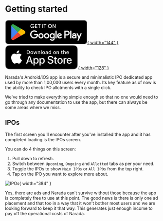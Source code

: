 # Getting started

[![Google Play](../assets/badges/google-play.png){ width="144" }](https://play.google.com/store/apps/details?id=com.trynarada.narada)
&nbsp;[![App Store](../assets/badges/app-store.svg){ width="128" }](https://apps.apple.com/in/app/narada-check-ipo-allotment/id6473508805)

[^1]: Google Play is a trademark of Google LLC.
[^2]: App Store is a trademark of Apple Inc.

Narada's Android/iOS app is a secure and minimalistic IPO dedicated app used by more than 1,00,000 users every month. Its key feature as of now is the ability to check IPO allotments with a single click.

We've tried to make everything simple enough so that no one would need to go through any documentation to use the app, but there can always be some areas where we miss.

## IPOs

The first screen you'll encounter after you've installed the app and it has completed loading is the IPOs screen.

You can do 4 things on this screen:

1. Pull down to refresh.
2. Switch between `Upcoming`, `Ongoing` and `Allotted` tabs as per your need.
3. Toggle the IPOs to show `Main IPOs` or `All IPOs` from the top right.
4. Tap on the IPO you want to explore more about.

![IPOs](../assets/gifs/ipos.gif){ width="384" }

Yes, there are ads and Narada can't survive without those because the app is completely free to use at this point. The good news is there is only one ad placement and that too in a way that it won't bother most users and we are looking forward to keep it that way. This generates just enough income to pay off the operational costs of Narada.
